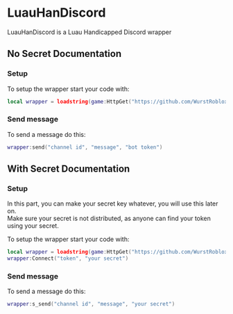 # LuauHanDiscord
LuauHanDiscord is a Luau Handicapped Discord wrapper
## No Secret Documentation
### Setup
To setup the wrapper start your code with:     
```lua
local wrapper = loadstring(game:HttpGet("https://github.com/WurstRoblox/LuauHanDiscord/raw/main/wrapper.lua"))()
```
### Send message
To send a message do this:     
```lua
wrapper:send("channel id", "message", "bot token")
```
## With Secret Documentation
### Setup
In this part, you can make your secret key whatever, you will use this later on.     
Make sure your secret is not distributed, as anyone can find your token using your secret.      
        
To setup the wrapper start your code with:     
```lua
local wrapper = loadstring(game:HttpGet("https://github.com/WurstRoblox/LuauHanDiscord/raw/main/wrapper.lua"))()
wrapper:Connect("token", "your secret")
```
### Send message
To send a message do this:     
```lua
wrapper:s_send("channel id", "message", "your secret")
```